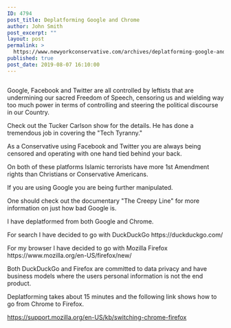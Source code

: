 ```yaml
---
ID: 4794
post_title: Deplatforming Google and Chrome
author: John Smith
post_excerpt: ""
layout: post
permalink: >
  https://www.newyorkconservative.com/archives/deplatforming-google-and-chrome/
published: true
post_date: 2019-08-07 16:10:00
---
```

<!-- wp:image {"id":4795} -->
<figure class="wp-block-image"><img src="https://www.newyorkconservative.com/wp-content/uploads/2019/08/techtyranny.jpg" alt="" class="wp-image-4795"/></figure>
<!-- /wp:image -->

<!-- wp:paragraph -->
<p>Google, Facebook and Twitter are all controlled by leftists that are undermining our sacred Freedom of Speech, censoring us and wielding way too much power in terms of controlling and steering the political discourse in our Country. </p>
<!-- /wp:paragraph -->

<!-- wp:paragraph -->
<p>Check out the Tucker Carlson show for the details. He has done a tremendous job in covering the "Tech Tyranny."<br></p>
<!-- /wp:paragraph -->

<!-- wp:paragraph -->
<p>As a Conservative using Facebook and Twitter you are always being censored and operating with one hand tied behind your back.</p>
<!-- /wp:paragraph -->

<!-- wp:paragraph -->
<p>On both of these platforms Islamic terrorists have more 1st Amendment rights than Christians or Conservative Americans.</p>
<!-- /wp:paragraph -->

<!-- wp:paragraph -->
<p>If you are using Google you are being further manipulated.</p>
<!-- /wp:paragraph -->

<!-- wp:paragraph -->
<p>One should check out the documentary "The Creepy Line" for more information on just how bad Google is.</p>
<!-- /wp:paragraph -->

<!-- wp:paragraph -->
<p>I have deplatformed from both Google and Chrome.</p>
<!-- /wp:paragraph -->

<!-- wp:paragraph -->
<p>For search I have decided to go with DuckDuckGo https://duckduckgo.com/</p>
<!-- /wp:paragraph -->

<!-- wp:paragraph -->
<p>For my browser I have decided to go with Mozilla Firefox https://www.mozilla.org/en-US/firefox/new/</p>
<!-- /wp:paragraph -->

<!-- wp:paragraph -->
<p>Both DuckDuckGo and Firefox are committed to data privacy and have business models where the users personal information is not the end product.</p>
<!-- /wp:paragraph -->

<!-- wp:paragraph -->
<p>Deplatforming takes about 15 minutes and the following link shows how to go from Chrome to Firefox.</p>
<!-- /wp:paragraph -->

<!-- wp:paragraph -->
<p><a href="https://support.mozilla.org/en-US/kb/switching-chrome-firefox">https://support.mozilla.org/en-US/kb/switching-chrome-firefox</a></p>
<!-- /wp:paragraph -->